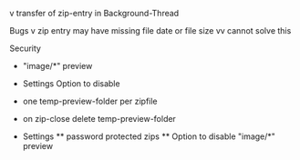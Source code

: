 v transfer of zip-entry in Background-Thread

Bugs v zip entry may have missing file date or file size vv cannot solve this

Security

* "image/*" preview
* Settings Option to disable
* one temp-preview-folder per zipfile
* on zip-close delete temp-preview-folder

* Settings
  ** password protected zips
  ** Option to disable "image/*" preview
